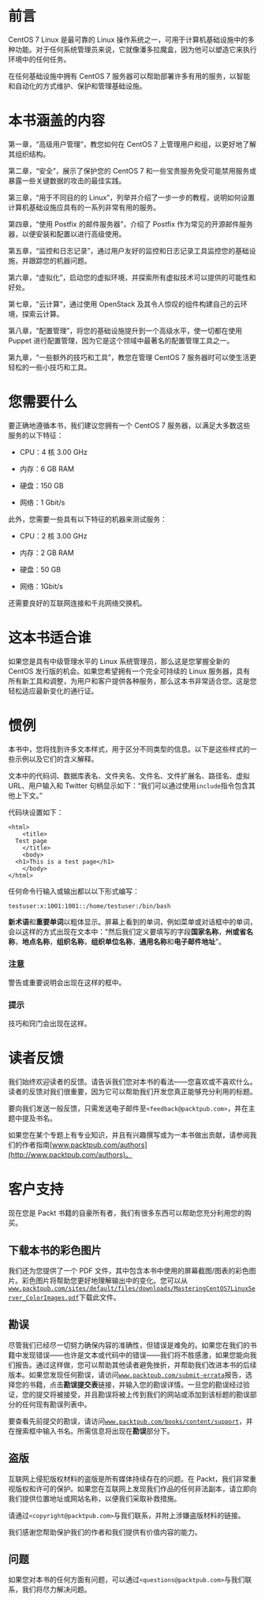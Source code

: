 # 前言

CentOS 7 Linux 是最可靠的 Linux 操作系统之一，可用于计算机基础设施中的多种功能。对于任何系统管理员来说，它就像潘多拉魔盒，因为他可以塑造它来执行环境中的任何任务。

在任何基础设施中拥有 CentOS 7 服务器可以帮助部署许多有用的服务，以智能和自动化的方式维护、保护和管理基础设施。

# 本书涵盖的内容

第一章，“高级用户管理”，教您如何在 CentOS 7 上管理用户和组，以更好地了解其组织结构。

第二章，“安全”，展示了保护您的 CentOS 7 和一些宝贵服务免受可能禁用服务或暴露一些关键数据的攻击的最佳实践。

第三章，“用于不同目的的 Linux”，列举并介绍了一步一步的教程，说明如何设置计算机基础设施应具有的一系列非常有用的服务。

第四章，“使用 Postfix 的邮件服务器”，介绍了 Postfix 作为常见的开源邮件服务器，以便安装和配置以进行高级使用。

第五章，“监控和日志记录”，通过用户友好的监控和日志记录工具监控您的基础设施，并跟踪您的机器问题。

第六章，“虚拟化”，启动您的虚拟环境，并探索所有虚拟技术可以提供的可能性和好处。

第七章，“云计算”，通过使用 OpenStack 及其令人惊叹的组件构建自己的云环境，探索云计算。

第八章，“配置管理”，将您的基础设施提升到一个高级水平，使一切都在使用 Puppet 进行配置管理，因为它是这个领域中最著名的配置管理工具之一。

第九章，“一些额外的技巧和工具”，教您在管理 CentOS 7 服务器时可以使生活更轻松的一些小技巧和工具。

# 您需要什么

要正确地遵循本书，我们建议您拥有一个 CentOS 7 服务器，以满足大多数这些服务的以下特征：

+   CPU：4 核 3.00 GHz

+   内存：6 GB RAM

+   硬盘：150 GB

+   网络：1 Gbit/s

此外，您需要一些具有以下特征的机器来测试服务：

+   CPU：2 核 3.00 GHz

+   内存：2 GB RAM

+   硬盘：50 GB

+   网络：1Gbit/s

还需要良好的互联网连接和千兆网络交换机。

# 这本书适合谁

如果您是具有中级管理水平的 Linux 系统管理员，那么这是您掌握全新的 CentOS 发行版的机会。如果您希望拥有一个完全可持续的 Linux 服务器，具有所有新工具和调整，为用户和客户提供各种服务，那么这本书非常适合您。这是您轻松适应最新变化的通行证。

# 惯例

本书中，您将找到许多文本样式，用于区分不同类型的信息。以下是这些样式的一些示例以及它们的含义解释。

文本中的代码词、数据库表名、文件夹名、文件名、文件扩展名、路径名、虚拟 URL、用户输入和 Twitter 句柄显示如下：“我们可以通过使用`include`指令包含其他上下文。”

代码块设置如下：

```
<html>
    <title>
  Test page
    </title>
    <body>
  <h1>This is a test page</h1>
    </body>
</html>
```

任何命令行输入或输出都以以下形式编写：

```
testuser:x:1001:1001::/home/testuser:/bin/bash

```

**新术语**和**重要单词**以粗体显示。屏幕上看到的单词，例如菜单或对话框中的单词，会以这样的方式出现在文本中："然后我们定义要填写的字段**国家名称**，**州或省名称**，**地点名称**，**组织名称**，**组织单位名称**，**通用名称**和**电子邮件地址**"。

### 注意

警告或重要说明会出现在这样的框中。

### 提示

技巧和窍门会出现在这样。

# 读者反馈

我们始终欢迎读者的反馈。请告诉我们您对本书的看法——您喜欢或不喜欢什么。读者的反馈对我们很重要，因为它可以帮助我们开发您真正能够充分利用的标题。

要向我们发送一般反馈，只需发送电子邮件至`<feedback@packtpub.com>`，并在主题中提及书名。

如果您在某个专题上有专业知识，并且有兴趣撰写或为一本书做出贡献，请参阅我们的作者指南[www.packtpub.com/authors](http://www.packtpub.com/authors)。

# 客户支持

现在您是 Packt 书籍的自豪所有者，我们有很多东西可以帮助您充分利用您的购买。

## 下载本书的彩色图片

我们还为您提供了一个 PDF 文件，其中包含本书中使用的屏幕截图/图表的彩色图片。彩色图片将帮助您更好地理解输出中的变化。您可以从[`www.packtpub.com/sites/default/files/downloads/MasteringCentOS7LinuxServer_ColorImages.pdf`](https://www.packtpub.com/sites/default/files/downloads/MasteringCentOS7LinuxServer_ColorImages.pdf)下载此文件。

## 勘误

尽管我们已经尽一切努力确保内容的准确性，但错误是难免的。如果您在我们的书籍中发现错误——也许是文本或代码中的错误——我们将不胜感激，如果您能向我们报告。通过这样做，您可以帮助其他读者避免挫折，并帮助我们改进本书的后续版本。如果您发现任何勘误，请访问[`www.packtpub.com/submit-errata`](http://www.packtpub.com/submit-errata)报告，选择您的书籍，点击**勘误提交表**链接，并输入您的勘误详情。一旦您的勘误经过验证，您的提交将被接受，并且勘误将被上传到我们的网站或添加到该标题的勘误部分的任何现有勘误列表中。

要查看先前提交的勘误，请访问[`www.packtpub.com/books/content/support`](https://www.packtpub.com/books/content/support)，并在搜索框中输入书名。所需信息将出现在**勘误**部分下。

## 盗版

互联网上侵犯版权材料的盗版是所有媒体持续存在的问题。在 Packt，我们非常重视版权和许可的保护。如果您在互联网上发现我们作品的任何非法副本，请立即向我们提供位置地址或网站名称，以便我们采取补救措施。

请通过`<copyright@packtpub.com>`与我们联系，并附上涉嫌盗版材料的链接。

我们感谢您帮助保护我们的作者和我们提供有价值内容的能力。

## 问题

如果您对本书的任何方面有问题，可以通过`<questions@packtpub.com>`与我们联系，我们将尽力解决问题。
